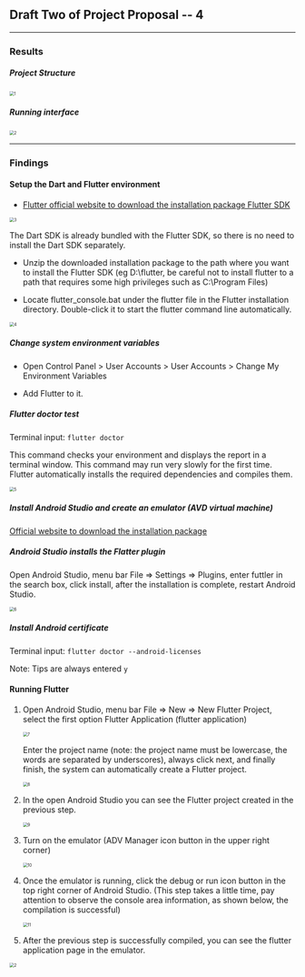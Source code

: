 ## Draft Two of Project Proposal -- 4

---

### Results

##### Project Structure

<img src="C:\Users\Saberda\Documents\文件\Advanced Software Paradogms\CSCI-6221-Project-and-Assignment-\Final Project\doc\images\1.png" alt="1" style="zoom:50%;" />

##### Running interface

<img src="C:\Users\Saberda\Documents\文件\Advanced Software Paradogms\CSCI-6221-Project-and-Assignment-\Final Project\doc\images\2.jpg" alt="2" style="zoom:50%;" />

---

### Findings

#### Setup the Dart and Flutter environment

-  [Flutter official website to download the installation package Flutter SDK](https://flutter.io/docs/development/tools/sdk/archive?tab=windows#windows) 

  <img src="C:\Users\Saberda\Documents\文件\Advanced Software Paradogms\CSCI-6221-Project-and-Assignment-\Final Project\doc\images\3.png" alt="3" style="zoom:50%;" />

  The Dart SDK is already bundled with the Flutter SDK, so there is no need to install the Dart SDK separately.

- Unzip the downloaded installation package to the path where you want to install the Flutter SDK (eg D:\flutter, be careful not to install flutter to a path that requires some high privileges such as C:\Program Files\)

- Locate flutter_console.bat under the flutter file in the Flutter installation directory. Double-click it to start the flutter command line automatically.

<img src="C:\Users\Saberda\Documents\文件\Advanced Software Paradogms\CSCI-6221-Project-and-Assignment-\Final Project\doc\images\4.png" alt="4" style="zoom:50%;" />

##### Change system environment variables

- Open Control Panel > User Accounts > User Accounts > Change My Environment Variables

- Add Flutter to it.

  

##### Flutter doctor test

Terminal input: ```flutter doctor```

This command checks your environment and displays the report in a terminal window. This command may run very slowly for the first time. Flutter automatically installs the required dependencies and compiles them.

<img src="C:\Users\Saberda\Documents\文件\Advanced Software Paradogms\CSCI-6221-Project-and-Assignment-\Final Project\doc\images\5.png" alt="5" style="zoom:50%;" />



##### Install Android Studio and create an emulator (AVD virtual machine)

 [Official website to download the installation package](https://developer.android.com/)  



##### Android Studio installs the Flatter plugin

Open Android Studio, menu bar File => Settings => Plugins, enter futtler in the search box, click install, after the installation is complete, restart Android Studio.

<img src="C:\Users\Saberda\Documents\文件\Advanced Software Paradogms\CSCI-6221-Project-and-Assignment-\Final Project\doc\images\6.png" alt="6" style="zoom:50%;" />



##### Install Android certificate

Terminal input: ```flutter doctor --android-licenses```

Note: Tips are always entered ```y```



#### Running Flutter

1. Open Android Studio, menu bar File => New => New Flutter Project, select the first option Flutter Application (flutter application)

   <img src="C:\Users\Saberda\Documents\文件\Advanced Software Paradogms\CSCI-6221-Project-and-Assignment-\Final Project\doc\images\7.png" alt="7" style="zoom:50%;" />

   Enter the project name (note: the project name must be lowercase, the words are separated by underscores), always click next, and finally finish, the system can automatically create a Flutter project.

   <img src="C:\Users\Saberda\Documents\文件\Advanced Software Paradogms\CSCI-6221-Project-and-Assignment-\Final Project\doc\images\8.png" alt="8" style="zoom:50%;" />

2. In the open Android Studio you can see the Flutter project created in the previous step.

   <img src="C:\Users\Saberda\Documents\文件\Advanced Software Paradogms\CSCI-6221-Project-and-Assignment-\Final Project\doc\images\9.png" alt="9" style="zoom:50%;" />

3. Turn on the emulator (ADV Manager icon button in the upper right corner)

   <img src="C:\Users\Saberda\Documents\文件\Advanced Software Paradogms\CSCI-6221-Project-and-Assignment-\Final Project\doc\images\10.png" alt="10" style="zoom:50%;" />

4. Once the emulator is running, click the debug or run icon button in the top right corner of Android Studio. (This step takes a little time, pay attention to observe the console area information, as shown below, the compilation is successful)

   <img src="C:\Users\Saberda\Documents\文件\Advanced Software Paradogms\CSCI-6221-Project-and-Assignment-\Final Project\doc\images\11.png" alt="11" style="zoom:50%;" />

5. After the previous step is successfully compiled, you can see the flutter application page in the emulator.

<img src="C:\Users\Saberda\Documents\文件\Advanced Software Paradogms\CSCI-6221-Project-and-Assignment-\Final Project\doc\images\2.jpg" alt="2" style="zoom:50%;" />